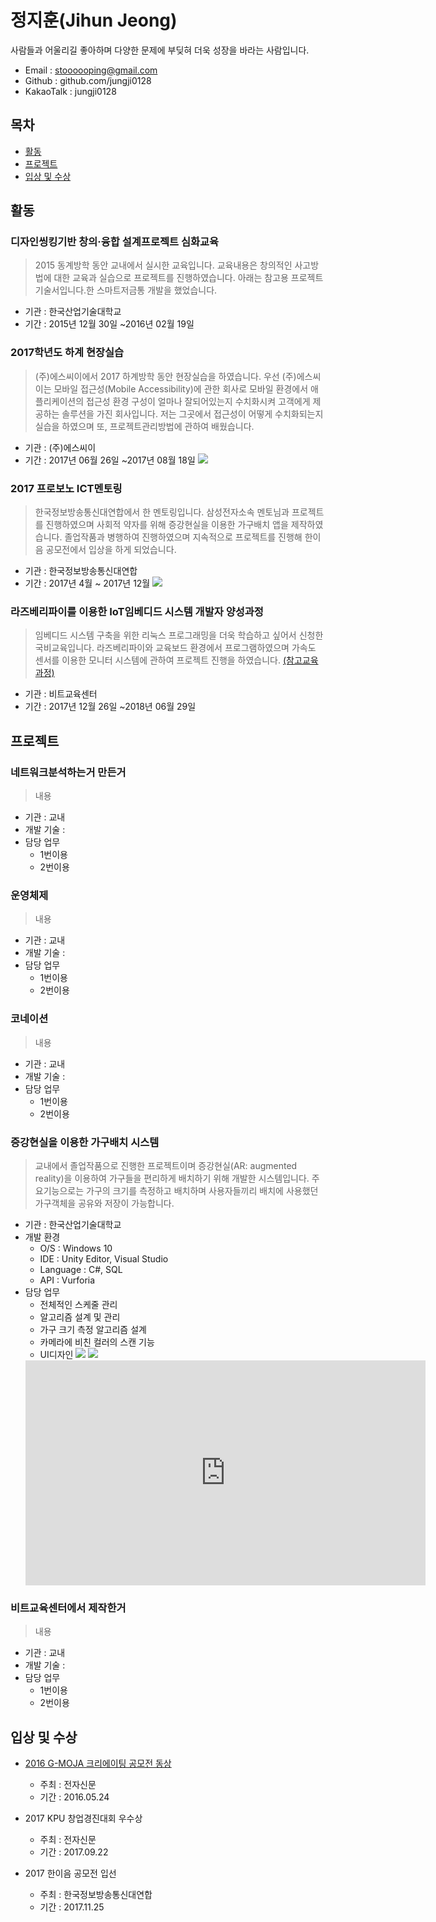 정지훈(Jihun Jeong)
===================
사람들과 어울리길 좋아하며 다양한 문제에 부딪혀 더욱 성장을 바라는 사람입니다.  

* Email : stoooooping@gmail.com
* Github : github.com/jungji0128
* KakaoTalk : jungji0128  
  

목차
----
* [활동](#활동)
* [프로젝트](#프로젝트)
* [입상 및 수상](#입상-및-수상)  
  
  
활동
----
### 디자인씽킹기반 창의·융합 설계프로젝트 심화교육
> 2015 동계방학 동안 교내에서 실시한 교육입니다. 교육내용은 창의적인 사고방법에 대한 교육과 실습으로 프로젝트를 진행하였습니다. 아래는 참고용 프로젝트 기술서입니다.한 스마트저금통 개발을 했었습니다.
* 기관 : 한국산업기술대학교
* 기간 : 2015년 12월 30일 ~2016년 02월 19일

### 2017학년도 하계 현장실습
> (주)에스씨이에서 2017 하계방학 동안 현장실습을 하였습니다. 우선 (주)에스씨이는 모바일 접근성(Mobile Accessibility)에 관한 회사로 모바일 환경에서 애플리케이션의 접근성 환경 구성이 얼마나 잘되어있는지 수치화시켜 고객에게 제공하는 솔루션을 가진 회사입니다. 저는 그곳에서 접근성이 어떻게 수치화되는지 실습을 하였으며 또, 프로젝트관리방법에 관하여 배웠습니다. 
* 기관 : (주)에스씨이
* 기간 : 2017년 06월 26일 ~2017년 08월 18일
![ ](https://github.com/stop0128/resume/blob/master/Images/2017%20%ED%95%98%EA%B3%84%20%ED%98%84%EC%9E%A5%EC%8B%A4%EC%8A%B5/%EC%9D%B4%EB%AF%B8%EC%A7%80_%ED%95%A9%EB%B3%B8.jpg)
### 2017 프로보노 ICT멘토링
> 한국정보방송통신대연합에서 한 멘토링입니다. 삼성전자소속 멘토님과 프로젝트를 진행하였으며 사회적 약자를 위해 증강현실을 이용한 가구배치 앱을 제작하였습니다. 졸업작품과 병행하여 진행하였으며 지속적으로 프로젝트를 진행해 한이음 공모전에서 입상을 하게 되었습니다.
* 기관 : 한국정보방송통신대연합
* 기간 : 2017년 4월 ~ 2017년 12월
![ ](https://github.com/stop0128/resume/blob/master/Images/2017%20%ED%94%84%EB%A1%9C%EB%B3%B4%EB%85%B8%20ICT%20%EB%A9%98%ED%86%A0%EB%A7%81/%EC%9D%B4%EB%AF%B8%EC%A7%80_%ED%95%A9%EB%B3%B8.jpg)
### 라즈베리파이를 이용한 IoT임베디드 시스템 개발자 양성과정
> 임베디드 시스템 구축을 위한 리눅스 프로그래밍을 더욱 학습하고 싶어서 신청한 국비교육입니다. 라즈베리파이와 교육보드 환경에서 프로그램하였으며 가속도 센서를 이용한 모니터 시스템에 관하여 프로젝트 진행을 하였습니다. [(참고교육과정)](http://www.bitacademy.com/Course/Kukka/M/Course_Kukka_EmbeddedIoT_2016.asp)
* 기관 : 비트교육센터
* 기간 : 2017년 12월 26일 ~2018년 06월 29일

프로젝트
-------
### 네트워크분석하는거 만든거
> 내용
* 기관 : 교내
* 개발 기술 :  
* 담당 업무  
   * 1번이용
   * 2번이용
### 운영체제
> 내용
* 기관 : 교내
* 개발 기술 :  
* 담당 업무  
   * 1번이용
   * 2번이용

### 코네이션
> 내용
* 기관 : 교내
* 개발 기술 :  
* 담당 업무  
   * 1번이용
   * 2번이용

### 증강현실을 이용한 가구배치 시스템
> 교내에서 졸업작품으로 진행한 프로젝트이며 증강현실(AR: augmented reality)을 이용하여 가구들을 편리하게 배치하기 위해 개발한 시스템입니다. 주요기능으로는 가구의 크기를 측정하고 배치하며 사용자들끼리 배치에 사용했던 가구객체을 공유와 저장이 가능합니다.
* 기관 : 한국산업기술대학교
* 개발 환경
   * O/S : Windows 10
   * IDE : Unity Editor, Visual Studio
   * Language : C#, SQL
   * API : Vurforia
* 담당 업무  
   * 전체적인 스케줄 관리
   * 알고리즘 설계 및 관리
   * 가구 크기 측정 알고리즘 설계
   * 카메라에 비친 컬러의 스캔 기능
   * UI디자인 
   ![ ](https://github.com/stop0128/resume/blob/master/Images/%EC%A6%9D%EA%B0%95%ED%98%84%EC%8B%A4%EC%9D%84%20%EC%9D%B4%EC%9A%A9%ED%95%9C%20%EA%B0%80%EA%B5%AC%EB%B0%B0%EC%B9%98%20%EC%8B%9C%EC%8A%A4%ED%85%9C/%EC%9D%B4%EB%AF%B8%EC%A7%80_%ED%95%A9%EB%B3%B8.png)
   [![](https://github.com/stop0128/resume/blob/master/Images/%EC%A6%9D%EA%B0%95%ED%98%84%EC%8B%A4%EC%9D%84%20%EC%9D%B4%EC%9A%A9%ED%95%9C%20%EA%B0%80%EA%B5%AC%EB%B0%B0%EC%B9%98%20%EC%8B%9C%EC%8A%A4%ED%85%9C/%EB%8F%99%EC%98%81%EC%83%81.png)](https://www.youtube.com/watch?v=b2OcLAaamOE)
   <iframe width="640" height="360" src="https://www.youtube.com/watch?v=b2OcLAaamOE" frameborder="0" gesture="media" allowfullscreen=""></iframe>

### 비트교육센터에서 제작한거
> 내용
* 기관 : 교내
* 개발 기술 :  
* 담당 업무  
   * 1번이용
   * 2번이용

입상 및 수상
-----------
* [2016 G-MOJA 크리에이팅 공모전 동상](http://www.etnews.com/20160524000076)
  * 주최 : 전자신문
  * 기간 : 2016.05.24
 
 * 2017 KPU 창업경진대회 우수상
   * 주최 : 전자신문
   * 기간 : 2017.09.22

* 2017 한이음 공모전 입선
  * 주최 : 한국정보방송통신대연합
  * 기간 : 2017.11.25
